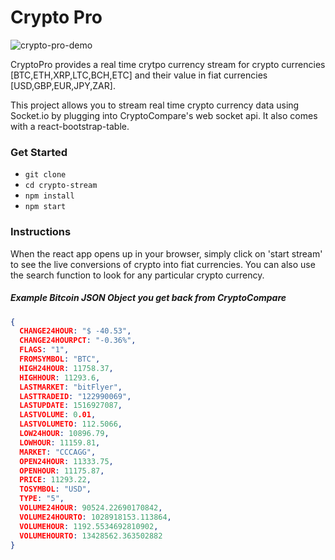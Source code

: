 # Crypto Pro
![crypto-pro-demo](https://user-images.githubusercontent.com/97796341/162019654-e1b99c7b-4546-4209-b3d3-527ff197ae8c.PNG)

CryptoPro provides a real time crytpo currency stream for crypto currencies [BTC,ETH,XRP,LTC,BCH,ETC] and their value in fiat currencies [USD,GBP,EUR,JPY,ZAR].

This project allows you to stream real time crypto currency data using Socket.io by plugging into CryptoCompare's web socket api. It also comes with a react-bootstrap-table.

### Get Started
- `git clone`
- `cd crypto-stream`
- `npm install`
- `npm start`

### Instructions
When the react app opens up in your browser, simply click on 'start stream' to see the live conversions of crypto into fiat currencies.
You can also use the search function to look for any particular crypto currency. 

##### Example Bitcoin JSON Object you get back from CryptoCompare

```json
{
  CHANGE24HOUR: "$ -40.53",
  CHANGE24HOURPCT: "-0.36%",
  FLAGS: "1",
  FROMSYMBOL: "BTC",
  HIGH24HOUR: 11758.37,
  HIGHHOUR: 11293.6,
  LASTMARKET: "bitFlyer",
  LASTTRADEID: "122990069",
  LASTUPDATE: 1516927087,
  LASTVOLUME: 0.01,
  LASTVOLUMETO: 112.5066,
  LOW24HOUR: 10896.79,
  LOWHOUR: 11159.81,
  MARKET: "CCCAGG",
  OPEN24HOUR: 11333.75,
  OPENHOUR: 11175.87,
  PRICE: 11293.22,
  TOSYMBOL: "USD",
  TYPE: "5",
  VOLUME24HOUR: 90524.22690170842,
  VOLUME24HOURTO: 1028918153.113864,
  VOLUMEHOUR: 1192.5534692810902,
  VOLUMEHOURTO: 13428562.363502882
}
```
